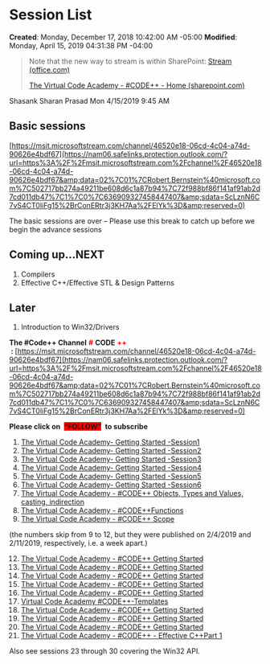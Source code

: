 # Session List

**Created**: Monday, December 17, 2018 10:42:00 AM -05:00
**Modified**: Monday, April 15, 2019 04:31:38 PM -04:00

> Note that the new way to stream is within SharePoint: [Stream (office.com)](https://www.office.com/launch/stream?auth=2)
> 
> [The Virtual Code Academy - #CODE++ - Home (sharepoint.com)](https://microsofteur.sharepoint.com/teams/TheVirtualCodeAcademy-CODE2)

Shasank Sharan Prasad
Mon 4/15/2019 9:45 AM

## Basic sessions
[https://msit.microsoftstream.com/channel/46520e18-06cd-4c04-a74d-90626e4bdf67](https://nam06.safelinks.protection.outlook.com/?url=https%3A%2F%2Fmsit.microsoftstream.com%2Fchannel%2F46520e18-06cd-4c04-a74d-90626e4bdf67&amp;data=02%7C01%7CRobert.Bernstein%40microsoft.com%7C502717bb274a49211be608d6c1a87b94%7C72f988bf86f141af91ab2d7cd011db47%7C1%7C0%7C636909327458447407&amp;sdata=ScLznN6C7vS4CT0liFg15%2BrConERtr3j3KH7Aa%2FElYk%3D&amp;reserved=0)

The basic sessions are over – Please use this break to catch up before we begin the advance sessions

## Coming up…NEXT
1. Compilers
2. Effective C++/Effective STL &amp; Design Patterns

## Later
1. Introduction to Win32/Drivers

**The #Code++ Channel**
**<span style="color:red">#** **CODE** **<span style="color:red">++** **&#160;:&#160;**[https://msit.microsoftstream.com/channel/46520e18-06cd-4c04-a74d-90626e4bdf67](https://nam06.safelinks.protection.outlook.com/?url=https%3A%2F%2Fmsit.microsoftstream.com%2Fchannel%2F46520e18-06cd-4c04-a74d-90626e4bdf67&amp;data=02%7C01%7CRobert.Bernstein%40microsoft.com%7C502717bb274a49211be608d6c1a87b94%7C72f988bf86f141af91ab2d7cd011db47%7C1%7C0%7C636909327458447407&amp;sdata=ScLznN6C7vS4CT0liFg15%2BrConERtr3j3KH7Aa%2FElYk%3D&amp;reserved=0)

**Please click on&#160;** **<span style="background-color:red">“FOLLOW”** **&#160;to subscribe**

1. [The Virtual Code Academy- Getting Started -Session1](https://msit.microsoftstream.com/video/7d60ba68-ece4-429d-9cf5-b105be2ab396?channelId=46520e18-06cd-4c04-a74d-90626e4bdf67)
2. [The Virtual Code Academy- Getting Started -Session2](https://msit.microsoftstream.com/video/55947f1c-8dfa-446c-b093-70314a01a903?channelId=46520e18-06cd-4c04-a74d-90626e4bdf67)
3. [The Virtual Code Academy- Getting Started -Session3](https://msit.microsoftstream.com/video/c089ba2c-1087-49e1-82d8-1e3ff2d3ebe1?channelId=46520e18-06cd-4c04-a74d-90626e4bdf67)
4. [The Virtual Code Academy- Getting Started -Session4](https://msit.microsoftstream.com/video/4f217933-7e93-49af-8a06-e454195ef851?channelId=46520e18-06cd-4c04-a74d-90626e4bdf67)
5. [The Virtual Code Academy- Getting Started -Session5](https://msit.microsoftstream.com/video/40760e81-9b88-4abe-898c-976c689e965f?channelId=46520e18-06cd-4c04-a74d-90626e4bdf67)
6. [The Virtual Code Academy- Getting Started -Session6](https://msit.microsoftstream.com/video/99f3823b-5a32-4997-9251-8dba144898b5?channelId=46520e18-06cd-4c04-a74d-90626e4bdf67)
7. [The Virtual Code Academy - #CODE++ Objects, Types and Values, casting, indirection](https://msit.microsoftstream.com/video/9f888dcd-ce2e-477a-a70a-03b233722e01?channelId=46520e18-06cd-4c04-a74d-90626e4bdf67)
8. [The Virtual Code Academy - #CODE++Functions](https://msit.microsoftstream.com/video/d3db7086-97c3-4244-8337-1148278f605f?channelId=46520e18-06cd-4c04-a74d-90626e4bdf67)
9. [The Virtual Code Academy - #CODE++ Scope](https://msit.microsoftstream.com/video/4dc02b98-c09a-4a79-845d-5ed3dde85390?channelId=46520e18-06cd-4c04-a74d-90626e4bdf67)

(the numbers skip from 9 to 12, but they were published on 2/4/2019 and 2/11/2019, respectively, i.e. a week apart.)

12. [The Virtual Code Academy - #CODE++ Getting Started](https://msit.microsoftstream.com/video/b7555bcd-753d-491e-bfd3-f7337c5037f0?channelId=46520e18-06cd-4c04-a74d-90626e4bdf67)
13. [The Virtual Code Academy - #CODE++ Getting Started](https://msit.microsoftstream.com/video/9aa697fd-4034-44db-aaa1-e13ab23357bd?channelId=46520e18-06cd-4c04-a74d-90626e4bdf67)
14. [The Virtual Code Academy - #CODE++ Getting Started](https://msit.microsoftstream.com/video/be8c2d6a-7b40-413b-82f8-6ee8eca355de?channelId=46520e18-06cd-4c04-a74d-90626e4bdf67)
15. [The Virtual Code Academy - #CODE++ Getting Started](https://msit.microsoftstream.com/video/ad21ca72-b05e-4f5b-a63f-66f9aec690c1?channelId=46520e18-06cd-4c04-a74d-90626e4bdf67)
16. [The Virtual Code Academy - #CODE++ Getting Started](https://msit.microsoftstream.com/video/95799bcc-4e47-4c62-a7d2-d30967dbcf92?channelId=46520e18-06cd-4c04-a74d-90626e4bdf67)
17. [Virtual Code Academy #CODE++-Templates](https://msit.microsoftstream.com/video/836b0424-80c8-41c6-beba-2694c95bf4d7?channelId=46520e18-06cd-4c04-a74d-90626e4bdf67)
18. [The Virtual Code Academy - #CODE++ Getting Started](https://msit.microsoftstream.com/video/faefd54e-28ef-45af-a728-a74025b76242?channelId=46520e18-06cd-4c04-a74d-90626e4bdf67)
19. [The Virtual Code Academy - #CODE++ Getting Started](https://msit.microsoftstream.com/video/0554870b-6115-4156-b54b-0d91c0e74f36?channelId=46520e18-06cd-4c04-a74d-90626e4bdf67)
20. [The Virtual Code Academy - #CODE++ Getting Started](https://msit.microsoftstream.com/video/2d13a3dc-dfe0-42dd-9924-75a6541e3454?channelId=46520e18-06cd-4c04-a74d-90626e4bdf67)
21. [The Virtual Code Academy - #CODE++ - Effective C++Part 1](https://msit.microsoftstream.com/video/d63b5086-525f-4793-a1ba-92f2dba67fdf?channelId=46520e18-06cd-4c04-a74d-90626e4bdf67)

Also see sessions 23 through 30 covering the Win32 API.